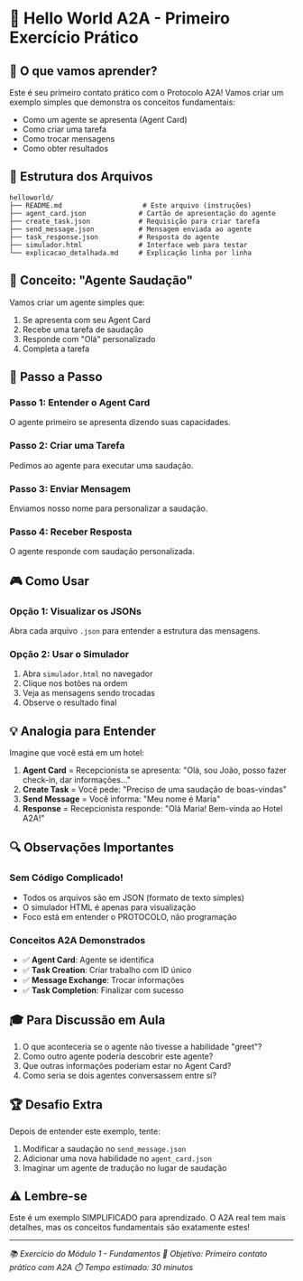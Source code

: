 # 🚀 Hello World A2A - Primeiro Exercício Prático

## 📌 O que vamos aprender?

Este é seu primeiro contato prático com o Protocolo A2A! Vamos criar um exemplo simples que demonstra os conceitos fundamentais:
- Como um agente se apresenta (Agent Card)
- Como criar uma tarefa
- Como trocar mensagens
- Como obter resultados

## 📁 Estrutura dos Arquivos

```
helloworld/
├── README.md                    # Este arquivo (instruções)
├── agent_card.json             # Cartão de apresentação do agente
├── create_task.json            # Requisição para criar tarefa
├── send_message.json           # Mensagem enviada ao agente
├── task_response.json          # Resposta do agente
├── simulador.html              # Interface web para testar
└── explicacao_detalhada.md     # Explicação linha por linha
```

## 🎯 Conceito: "Agente Saudação"

Vamos criar um agente simples que:
1. Se apresenta com seu Agent Card
2. Recebe uma tarefa de saudação
3. Responde com "Olá" personalizado
4. Completa a tarefa

## 📝 Passo a Passo

### Passo 1: Entender o Agent Card
O agente primeiro se apresenta dizendo suas capacidades.

### Passo 2: Criar uma Tarefa
Pedimos ao agente para executar uma saudação.

### Passo 3: Enviar Mensagem
Enviamos nosso nome para personalizar a saudação.

### Passo 4: Receber Resposta
O agente responde com saudação personalizada.

## 🎮 Como Usar

### Opção 1: Visualizar os JSONs
Abra cada arquivo `.json` para entender a estrutura das mensagens.

### Opção 2: Usar o Simulador
1. Abra `simulador.html` no navegador
2. Clique nos botões na ordem
3. Veja as mensagens sendo trocadas
4. Observe o resultado final

## 💡 Analogia para Entender

Imagine que você está em um hotel:

1. **Agent Card** = Recepcionista se apresenta: "Olá, sou João, posso fazer check-in, dar informações..."
2. **Create Task** = Você pede: "Preciso de uma saudação de boas-vindas"
3. **Send Message** = Você informa: "Meu nome é Maria"
4. **Response** = Recepcionista responde: "Olá Maria! Bem-vinda ao Hotel A2A!"

## 🔍 Observações Importantes

### Sem Código Complicado!
- Todos os arquivos são em JSON (formato de texto simples)
- O simulador HTML é apenas para visualização
- Foco está em entender o PROTOCOLO, não programação

### Conceitos A2A Demonstrados
- ✅ **Agent Card**: Agente se identifica
- ✅ **Task Creation**: Criar trabalho com ID único
- ✅ **Message Exchange**: Trocar informações
- ✅ **Task Completion**: Finalizar com sucesso

## 🎓 Para Discussão em Aula

1. O que aconteceria se o agente não tivesse a habilidade "greet"?
2. Como outro agente poderia descobrir este agente?
3. Que outras informações poderiam estar no Agent Card?
4. Como seria se dois agentes conversassem entre si?

## 🏆 Desafio Extra

Depois de entender este exemplo, tente:
1. Modificar a saudação no `send_message.json`
2. Adicionar uma nova habilidade no `agent_card.json`
3. Imaginar um agente de tradução no lugar de saudação

## ⚠️ Lembre-se

Este é um exemplo SIMPLIFICADO para aprendizado. O A2A real tem mais detalhes, mas os conceitos fundamentais são exatamente estes!

---

*📚 Exercício do Módulo 1 - Fundamentos*
*🎯 Objetivo: Primeiro contato prático com A2A*
*⏱️ Tempo estimado: 30 minutos*